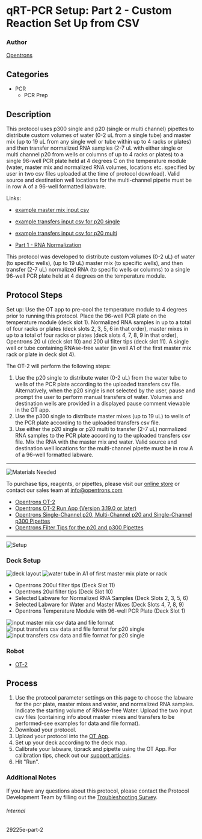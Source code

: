 # qRT-PCR Setup: Part 2 - Custom Reaction Set Up from CSV

### Author
[Opentrons](https://opentrons.com/)

## Categories
* PCR
     * PCR Prep

## Description

This protocol uses p300 single and p20 (single or multi channel) pipettes to distribute custom volumes of water (0-2 uL from a single tube) and master mix (up to 19 uL from any single well or tube within up to 4 racks or plates) and then transfer normalized RNA samples (2-7 uL with either single or multi channel p20 from wells or columns of up to 4 racks or plates) to a single 96-well PCR plate held at 4 degrees C on the temperature module (water, master mix and normalized RNA volumes, locations etc. specified by user in two csv files uploaded at the time of protocol download). Valid source and destination well locations for the multi-channel pipette must be in row A of a 96-well formatted labware.

Links:
* [example master mix input csv](https://opentrons-protocol-library-website.s3.amazonaws.com/custom-README-images/29225e/mastermix.csv)

* [example transfers input csv for p20 single](https://opentrons-protocol-library-website.s3.amazonaws.com/custom-README-images/29225e/qRT-PCR_for_p20_single.csv)

* [example transfers input csv for p20 multi](https://opentrons-protocol-library-website.s3.amazonaws.com/custom-README-images/29225e/qRT-PCR_for_p20_multi.csv)

* [Part 1 - RNA Normalization](https://protocols.opentrons.com/protocol/29225e)

This protocol was developed to distribute custom volumes (0-2 uL) of water (to specific wells), (up to 19 uL) master mix (to specific wells), and then transfer (2-7 uL) normalized RNA (to specific wells or columns) to a single 96-well PCR plate held at 4 degrees on the temperature module.

## Protocol Steps

Set up: Use the OT app to pre-cool the temperature module to 4 degrees prior to running this protocol. Place the 96-well PCR plate on the temperature module (deck slot 1). Normalized RNA samples in up to a total of four racks or plates (deck slots 2, 3, 5, 6 in that order), master mixes in up to a total of four racks or plates (deck slots 4, 7, 8, 9 in that order), Opentrons 20 ul (deck slot 10) and 200 ul filter tips (deck slot 11). A single well or tube containing RNAse-free water (in well A1 of the first master mix rack or plate in deck slot 4).

The OT-2 will perform the following steps:
1. Use the p20 single to distribute water (0-2 uL) from the water tube to wells of the PCR plate according to the uploaded transfers csv file. Alternatively, when the p20 single is not selected by the user, pause and prompt the user to perform manual transfers of water. Volumes and destination wells are provided in a displayed pause comment viewable in the OT app.
2. Use the p300 single to distribute master mixes (up to 19 uL) to wells of the PCR plate according to the uploaded transfers csv file.
3. Use either the p20 single or p20 multi to transfer (2-7 uL) normalized RNA samples to the PCR plate according to the uploaded transfers csv file. Mix the RNA with the master mix and water. Valid source and destination well locations for the multi-channel pipette must be in row A of a 96-well formatted labware.

---
![Materials Needed](https://s3.amazonaws.com/opentrons-protocol-library-website/custom-README-images/001-General+Headings/materials.png)

To purchase tips, reagents, or pipettes, please visit our [online store](https://shop.opentrons.com/) or contact our sales team at [info@opentrons.com](mailto:info@opentrons.com)

* [Opentrons OT-2](https://shop.opentrons.com/collections/ot-2-robot/products/ot-2)
* [Opentrons OT-2 Run App (Version 3.19.0 or later)](https://opentrons.com/ot-app/)
* [Opentrons Single-Channel p20, Multi-Channel p20 and Single-Channel p300 Pipettes](https://shop.opentrons.com/collections/ot-2-pipettes/products/single-channel-electronic-pipette)
* [Opentrons Filter Tips for the p20 and p300 Pipettes](https://shop.opentrons.com/collections/opentrons-tips)

---
![Setup](https://s3.amazonaws.com/opentrons-protocol-library-website/custom-README-images/001-General+Headings/Setup.png)

### Deck Setup
![deck layout](https://opentrons-protocol-library-website.s3.amazonaws.com/custom-README-images/29225e/deck_layout.png)
![water tube in A1 of first master mix plate or rack](https://opentrons-protocol-library-website.s3.amazonaws.com/custom-README-images/29225e/water_tube_in_A1_of_first_mastermix_rack.png)

* Opentrons 200ul filter tips (Deck Slot 11)
* Opentrons 20ul filter tips (Deck Slot 10)
* Selected Labware for Normalized RNA Samples (Deck Slots 2, 3, 5, 6)
* Selected Labware for Water and Master Mixes (Deck Slots 4, 7, 8, 9)
* Opentrons Temperature Module with 96-well PCR Plate (Deck Slot 1)

![input master mix csv data and file format](https://opentrons-protocol-library-website.s3.amazonaws.com/custom-README-images/29225e/example_mastermix_csv.png)
![input transfers csv data and file format for p20 single](https://opentrons-protocol-library-website.s3.amazonaws.com/custom-README-images/29225e/example_transfers_csv.png)
![input transfers csv data and file format for p20 single](https://opentrons-protocol-library-website.s3.amazonaws.com/custom-README-images/29225e/screen+capture+example+csv+multi-channel.png)

### Robot
* [OT-2](https://opentrons.com/ot-2)

## Process
1. Use the protocol parameter settings on this page to choose the labware for the pcr plate, master mixes and water, and normalized RNA samples. Indicate the starting volume of RNAse-free Water. Upload the two input csv files (containing info about master mixes and transfers to be performed-see examples for data and file format).
2. Download your protocol.
3. Upload your protocol into the [OT App](https://opentrons.com/ot-app).
4. Set up your deck according to the deck map.
5. Calibrate your labware, tiprack and pipette using the OT App. For calibration tips, check out our [support articles](https://support.opentrons.com/en/collections/1559720-guide-for-getting-started-with-the-ot-2).
6. Hit "Run".

### Additional Notes
If you have any questions about this protocol, please contact the Protocol Development Team by filling out the [Troubleshooting Survey](https://protocol-troubleshooting.paperform.co/).

###### Internal
29225e-part-2
